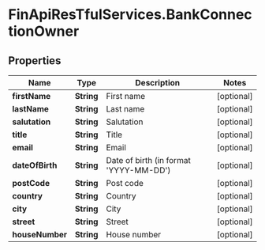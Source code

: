 # FinApiResTfulServices.BankConnectionOwner

## Properties
Name | Type | Description | Notes
------------ | ------------- | ------------- | -------------
**firstName** | **String** | First name | [optional] 
**lastName** | **String** | Last name | [optional] 
**salutation** | **String** | Salutation | [optional] 
**title** | **String** | Title | [optional] 
**email** | **String** | Email | [optional] 
**dateOfBirth** | **String** | Date of birth (in format 'YYYY-MM-DD') | [optional] 
**postCode** | **String** | Post code | [optional] 
**country** | **String** | Country | [optional] 
**city** | **String** | City | [optional] 
**street** | **String** | Street | [optional] 
**houseNumber** | **String** | House number | [optional] 


